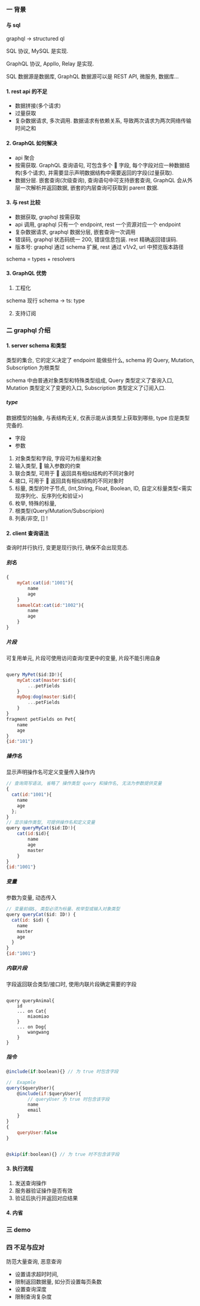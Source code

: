 ### 一 背景

#### 与 sql

graphql -> structured ql

SQL 协议, MySQL 是实现.

GraphQL 协议, Appllo, Relay 是实现.

SQL 数据源是数据库, GraphQL 数据源可以是 REST API, 微服务, 数据库...

#### 1. rest api 的不足

- 数据拼接(多个请求)
- 过量获取
- 复杂数据请求, 多次调用. 数据请求有依赖关系, 导致两次请求为两次网络传输时间之和

#### 2. GraphQL 如何解决

- api 聚合
- 按需获取. GraphQL 查询语句, 可包含多个  字段, 每个字段对应一种数据结构(多个请求), 并需要显示声明数据结构中需要返回的字段(过量获取).
- 数据分层. 嵌套查询(次级查询), 查询语句中可支持嵌套查询, GraphQL 会从外层一次解析并返回数据, 嵌套的内层查询可获取到 parent 数据.

#### 3. 与 rest 比较

- 数据获取, graphql 按需获取
- api 调用, graphql 只有一个 endpoint, rest 一个资源对应一个 endpoint
- 复杂数据请求, graphql 数据分层, 嵌套查询一次调用
- 错误码, graphql 状态码统一 200, 错误信息包装. rest 精确返回错误码.
- 版本号: graphql 通过 schema 扩展, rest 通过 v1/v2, url 中预览版本路径

schema = types + resolvers

#### 3. GraphQL 优势

1. 工程化

schema 现行
schema -> ts: type

2. 支持订阅

### 二 graphql 介绍

#### 1. server schema 和类型

类型的集合, 它的定义决定了 endpoint 能做些什么, schema 的 Query, Mutation, Subscription 为根类型

schema 中由普通对象类型和特殊类型组成, Query 类型定义了查询入口, Mutation 类型定义了变更的入口, Subscription 类型定义了订阅入口.

##### type

数据模型的抽象, 与表结构无关, 仅表示能从该类型上获取到哪些, type 应是类型完备的.

- 字段
- 参数

1. 对象类型和字段, 字段可为标量和对象
1. 输入类型,  输入参数的约束
1. 联合类型, 可用于  返回具有相似结构的不同对象时
1. 接口, 可用于  返回具有相似结构的不同对象时
1. 标量, 类型的叶子节点, (Int,String, Float, Boolean, ID, 自定义标量类型<需实现序列化、反序列化和验证>)
1. 枚举, 特殊的标量,
1. 根类型(Query/Mutation/Subscripion)
1. 列表/非空, [] !

#### 2. client 查询语法

查询时并行执行, 变更是现行执行, 确保不会出现竞态.

##### 别名

```javascript
{
    myCat:cat(id:"1001"){
        name
        age
    }
    samuelCat:cat(id:"1002"){
        name
        age
    }
}
```

##### 片段

可复用单元, 片段可使用访问查询/变更中的变量, 片段不能引用自身

```javascript

query MyPet($id:ID!){
    myCat:cat(master:$id){
        ...petFields
    }
    myDog:dog(master:$id){
        ...petFields
    }
}
fragment petFields on Pet{
    name
    age
}
{id:"101"}
```

##### 操作名

显示声明操作名可定义变量传入操作内

```javascript
// 查询简写语法, 省略了 操作类型 query 和操作名, 无法为参数提供变量
{
  cat(id:"1001"){
    name
    age
  };
}
// 显示操作类型, 可提供操作名和定义变量
query queryMyCat($id:ID!){
    cat(id:$id){
        name
        age
        master
    }
}
{id:"1001"}
```

##### 变量

参数为变量, 动态传入

```javascript
// 变量前缀$, 类型必须为标量、枚举型或输入对象类型
query queryCat($id: ID!) {
  cat(id: $id) {
    name
    master
    age
  }
}
{id:"1001"}
```

##### 内联片段

字段返回联合类型/接口时, 使用内联片段确定需要的字段

```javscript

query queryAnimal{
    id
    ... on Cat{
        miaomiao
    }
    ... on Dog{
        wangwang
    }
}
```

##### 指令

```javascript
@include(if:boolean){} // 为 true 时包含字段

//  Exapmle
query($queryUser){
    @include(if:$queryUser){
        // queryUser 为 true 时包含该字段
        name
        email
    }
}
{
    queryUser:false
}


@skip(if:boolean){} // 为 true 时不包含该字段
```

#### 3. 执行流程

1. 发送查询操作
2. 服务器验证操作是否有效
3. 验证后执行并返回对应结果

#### 4. 内省

### 三 demo

### 四 不足与应对

防范大量查询, 恶意查询

- 设置请求超时时间,
- 限制返回数据量, 如分页设置每页条数
- 设置查询深度
- 限制查询复杂度
